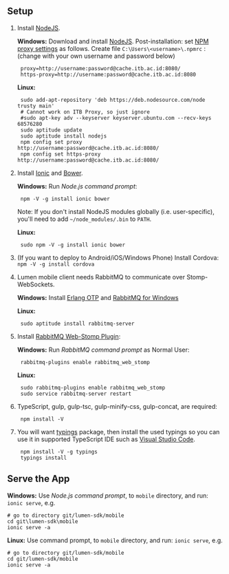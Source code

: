 ## Setup

1. Install [NodeJS](http://nodejs.org/download/).

    **Windows:** Download and install [NodeJS](http://nodejs.org/download/).
    Post-installation: set [NPM proxy settings](http://jjasonclark.com/how-to-setup-node-behind-web-proxy)
    as follows. Create file `C:\Users\<username>\.npmrc` : (change with your own username and password below)

        proxy=http://username:password@cache.itb.ac.id:8080/
        https-proxy=http://username:password@cache.itb.ac.id:8080

    **Linux:**

        sudo add-apt-repository 'deb https://deb.nodesource.com/node trusty main'
        # Cannot work on ITB Proxy, so just ignore
        #sudo apt-key adv --keyserver keyserver.ubuntu.com --recv-keys 68576280
        sudo aptitude update
        sudo aptitude install nodejs
        npm config set proxy http://username:password@cache.itb.ac.id:8080/
        npm config set https-proxy http://username:password@cache.itb.ac.id:8080/

2. Install [Ionic](http://ionicframework.com/) and [Bower](http://bower.io/).

    **Windows:** Run _Node.js command prompt_:

        npm -V -g install ionic bower

    Note: If you don't install NodeJS modules globally (i.e. user-specific), you'll need to add `~/node_modules/.bin` to `PATH`.

    **Linux:**

        sudo npm -V -g install ionic bower

3. (If you want to deploy to Android/iOS/Windows Phone) Install Cordova: `npm -V -g install cordova`

4. Lumen mobile client needs RabbitMQ to communicate over Stomp-WebSockets.

    **Windows:** Install [Erlang OTP](http://www.erlang.org/download.html) and [RabbitMQ for Windows](https://www.rabbitmq.com/install-windows.html)

    **Linux:**

        sudo aptitude install rabbitmq-server

5. Install [RabbitMQ Web-Stomp Plugin](http://www.rabbitmq.com/web-stomp.html):

    **Windows:** Run _RabbitMQ command prompt_ as Normal User:

        rabbitmq-plugins enable rabbitmq_web_stomp

    **Linux:**

        sudo rabbitmq-plugins enable rabbitmq_web_stomp
        sudo service rabbitmq-server restart

6. TypeScript, gulp, gulp-tsc, gulp-minify-css, gulp-concat, are required:

        npm install -V

7. You will want [typings](https://www.npmjs.com/package/typings) package,
   then install the used typings so you can use it in supported TypeScript IDE
   such as [Visual Studio Code](https://code.visualstudio.com/).

        npm install -V -g typings
        typings install

## Serve the App

**Windows:** Use _Node.js command prompt_, to `mobile` directory, and run: `ionic serve`, e.g.

    # go to directory git/lumen-sdk/mobile
    cd git\lumen-sdk\mobile
    ionic serve -a

**Linux:** Use command prompt, to `mobile` directory, and run: `ionic serve`, e.g.

    # go to directory git/lumen-sdk/mobile
    cd git/lumen-sdk/mobile
    ionic serve -a
